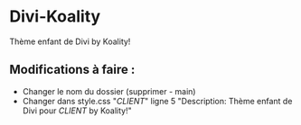 # Divi-Koality
Thème enfant de Divi by Koality!

## Modifications à faire : 

* Changer le nom du dossier (supprimer - main)
* Changer dans style.css "_CLIENT_" ligne 5 "Description:  Thème enfant de Divi pour _CLIENT_ by Koality!"
